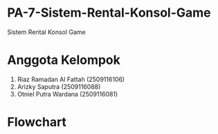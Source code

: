 # PA-7-Sistem-Rental-Konsol-Game

Sistem Rental Konsol Game

# Anggota Kelompok

 1. Riaz Ramadan Al Fattah (2509116106)
 2. Arizky Saputra (2509116088)
 3. Otniel Putra Wardana (2509116081)

# Flowchart
